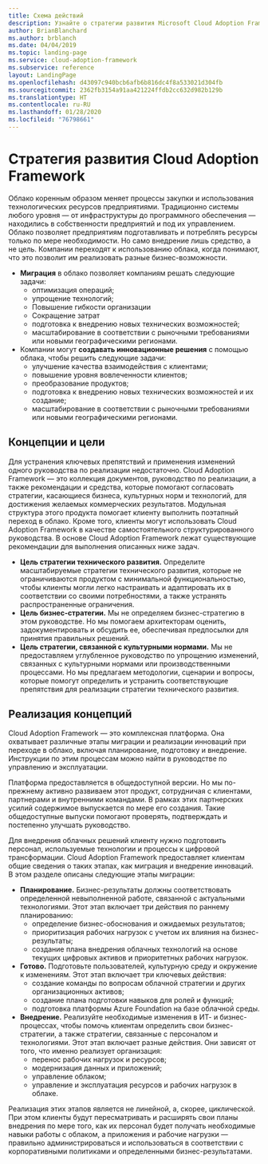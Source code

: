 ```yaml
---
title: Схема действий
description: Узнайте о стратегии развития Microsoft Cloud Adoption Framework для Azure.
author: BrianBlanchard
ms.author: brblanch
ms.date: 04/04/2019
ms.topic: landing-page
ms.service: cloud-adoption-framework
ms.subservice: reference
layout: LandingPage
ms.openlocfilehash: d43097c940bcb6afb6b816dc4f8a533021d304fb
ms.sourcegitcommit: 2362fb3154a91aa421224ffdb2cc632d982b129b
ms.translationtype: HT
ms.contentlocale: ru-RU
ms.lasthandoff: 01/28/2020
ms.locfileid: "76798661"
---
```

# <a name="cloud-adoption-framework-roadmap"></a>Стратегия развития Cloud Adoption Framework

Облако коренным образом меняет процессы закупки и использования технологических ресурсов предприятиями. Традиционно системы любого уровня — от инфраструктуры до программного обеспечения — находились в собственности предприятий и под их управлением. Облако позволяет предприятиям подготавливать и потреблять ресурсы только по мере необходимости. Но само внедрение лишь средство, а не цель. Компании переходят к использованию облака, когда понимают, что это позволит им реализовать разные бизнес-возможности.

- **Миграция** в облако позволяет компаниям решать следующие задачи:
  - оптимизация операций;
  - упрощение технологий;
  - Повышение гибкости организации
  - Сокращение затрат
  - подготовка к внедрению новых технических возможностей;
  - масштабирование в соответствии с рыночными требованиями или новыми географическими регионами.
- Компании могут **создавать инновационные решения** с помощью облака, чтобы решить следующие задачи:
  - улучшение качества взаимодействия с клиентами;
  - повышение уровня вовлеченности клиентов;
  - преобразование продуктов;
  - подготовка к внедрению новых технических возможностей и их создание;
  - масштабирование в соответствии с рыночными требованиями или новыми географическими регионами.

## <a name="vision-and-objectives"></a>Концепции и цели

Для устранения ключевых препятствий и применения изменений одного руководства по реализации недостаточно. Cloud Adoption Framework — это коллекция документов, руководство по реализации, а также рекомендации и средства, которые помогают согласовать стратегии, касающиеся бизнеса, культурных норм и технологий, для достижения желаемых коммерческих результатов. Модульная структура этого продукта помогает клиенту выполнить поэтапный переход в облако. Кроме того, клиенты могут использовать Cloud Adoption Framework в качестве самостоятельного структурированного руководства. В основе Cloud Adoption Framework лежат существующие рекомендации для выполнения описанных ниже задач.

- **Цель стратегии технического развития.** Определите масштабируемые стратегии технического развития, которые не ограничиваются продуктом с минимальной функциональностью, чтобы клиенты могли легко настраивать и адаптировать их в соответствии со своими потребностями, а также устранять распространенные ограничения.
- **Цель бизнес-стратегии.** Мы не определяем бизнес-стратегию в этом руководстве. Но мы помогаем архитекторам оценить, задокументировать и обсудить ее, обеспечивая предпосылки для принятия правильных решений.
- **Цель стратегии, связанной с культурными нормами.** Мы не предоставляем углубленное руководство по упрощению изменений, связанных с культурными нормами или производственными процессами. Но мы предлагаем методологии, сценарии и вопросы, которые помогут определить и устранить соответствующие препятствия для реализации стратегии технического развития.

## <a name="fulfilling-the-vision"></a>Реализация концепций

Cloud Adoption Framework — это комплексная платформа. Она охватывает различные этапы миграции и реализации инноваций при переходе в облако, включая планирование, подготовку и внедрение. Инструкции по этим процессам можно найти в руководстве по управлению и эксплуатации.

Платформа предоставляется в общедоступной версии. Но мы по-прежнему активно развиваем этот продукт, сотрудничая с клиентами, партнерами и внутренними командами. В рамках этих партнерских усилий содержимое выпускается по мере его создания. Такие общедоступные выпуски помогают проверять, подтверждать и постепенно улучшать руководство. 

Для внедрения облачных решений клиенту нужно подготовить персонал, используемые технологии и процессы к цифровой трансформации. Cloud Adoption Framework предоставляет клиентам общие сведения о таких этапах, как миграция и внедрение инноваций. В этом разделе описаны следующие этапы миграции:

- **Планирование.** Бизнес-результаты должны соответствовать определенной невыполненной работе, связанной с актуальными технологиями. Этот этап включает три действия по раннему планированию:
  - определение бизнес-обоснования и ожидаемых результатов;
  - приоритизация рабочих нагрузок с учетом их влияния на бизнес-результаты;
  - создание плана внедрения облачных технологий на основе текущих цифровых активов и приоритетных рабочих нагрузок.
- **Готово.** Подготовьте пользователей, культурную среду и окружение к изменениям. Этот этап включает три ключевых действия:
  - создание команды по вопросам облачной стратегии и других организационных активов;
  - создание плана подготовки навыков для ролей и функций;
  - подготовка платформы Azure Foundation на базе облачной среды.
- **Внедрение.** Реализуйте необходимые изменения в ИТ- и бизнес-процессах, чтобы помочь клиентам определить свои бизнес-стратегии, а также стратегии, связанные с персоналом и технологиями. Этот этап включает разные действия. Они зависят от того, что именно реализует организация:
  - перенос рабочих нагрузок и ресурсов;
  - модернизация данных и приложений;
  - управление облаком;
  - управление и эксплуатация ресурсов и рабочих нагрузок в облаке.

Реализация этих этапов является не линейной, а, скорее, циклической. При этом клиенты будут пересматривать и расширять свои планы внедрения по мере того, как их персонал будет получать необходимые навыки работы с облаком, а приложения и рабочие нагрузки — правильно администрироваться и использоваться в соответствии с корпоративными политиками и определенными бизнес-результатами.
